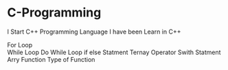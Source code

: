 # C-Programming

I Start C++ Programming Language
I have been Learn in C++

For Loop <br>
While Loop
Do While Loop
if else Statment
Ternay Operator
Swith Statment
Arry
Function
Type of Function
